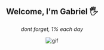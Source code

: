 <h2 align='center'>
   Welcome, I'm Gabriel 🖐
</h2>
<p align='center'>
   <i>dont forget, 1% each day</i>
</p>

<p align="center">
<img src="https://i.pinimg.com/originals/96/18/6b/96186b308addc3c4700a26adb3aac278.gif" alt="gif" />
</p>
